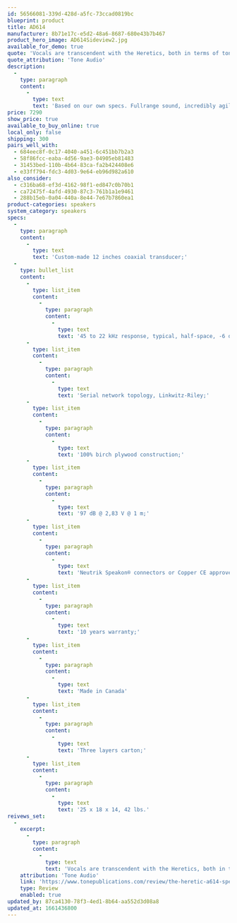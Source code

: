 ```yaml
---
id: 56566081-339d-428d-a5fc-73ccad0819bc
blueprint: product
title: AD614
manufacturer: 8b71e17c-e5d2-48a6-8687-680e43b7b467
product_hero_image: AD614Sideview2.jpg
available_for_demo: true
quote: 'Vocals are transcendent with the Heretics, both in terms of tonality and the way they can decode layered harmonies.'
quote_attribution: 'Tone Audio'
description:
  -
    type: paragraph
    content:
      -
        type: text
        text: 'Based on our own specs. Fullrange sound, incredibly agile and fast. AD614 is the smallest available product featuring our Coaxial transducer. Custom made for high and stable impedance, made for ductless venting. It offers incredibly nimble bass, with a nice and generous tone around 40 Hz and super tight impact, and superbly linear from 100 Hz up to and above 22 000 HZ.'
price: 7290
show_price: true
available_to_buy_online: true
local_only: false
shipping: 300
pairs_well_with:
  - 684eec8f-0c17-4040-a451-6c451bb7b2a3
  - 58f86fcc-eaba-4d56-9ae3-04905eb81483
  - 31453bed-110b-4b64-83ca-fa2b424408e6
  - e33ff794-fdc3-4d03-9e64-eb96d982a610
also_consider:
  - c316ba68-ef3d-4162-98f1-ed847c0b70b1
  - ca72475f-4afd-4930-87c3-761b1a1e9461
  - 288b15eb-0a04-440a-8e44-7e67b7860ea1
product-categories: speakers
system_category: speakers
specs:
  -
    type: paragraph
    content:
      -
        type: text
        text: 'Custom-made 12 inches coaxial transducer;'
  -
    type: bullet_list
    content:
      -
        type: list_item
        content:
          -
            type: paragraph
            content:
              -
                type: text
                text: '45 to 22 kHz response, typical, half-space, -6 dB;'
      -
        type: list_item
        content:
          -
            type: paragraph
            content:
              -
                type: text
                text: 'Serial network topology, Linkwitz-Riley;'
      -
        type: list_item
        content:
          -
            type: paragraph
            content:
              -
                type: text
                text: '100% birch plywood construction;'
      -
        type: list_item
        content:
          -
            type: paragraph
            content:
              -
                type: text
                text: '97 dB @ 2,83 V @ 1 m;'
      -
        type: list_item
        content:
          -
            type: paragraph
            content:
              -
                type: text
                text: 'Neutrik Speakon® connectors or Copper CE approved binding posts;'
      -
        type: list_item
        content:
          -
            type: paragraph
            content:
              -
                type: text
                text: '10 years warranty;'
      -
        type: list_item
        content:
          -
            type: paragraph
            content:
              -
                type: text
                text: 'Made in Canada'
      -
        type: list_item
        content:
          -
            type: paragraph
            content:
              -
                type: text
                text: 'Three layers carton;'
      -
        type: list_item
        content:
          -
            type: paragraph
            content:
              -
                type: text
                text: '25 x 18 x 14, 42 lbs.'
reivews_set:
  -
    excerpt:
      -
        type: paragraph
        content:
          -
            type: text
            text: 'Vocals are transcendent with the Heretics, both in terms of tonality and the way they can decode layered harmonies. The Heretics are highly natural in their presentation, and again thanks to the high sensitivity, nothing is ever working hard to produce sound – resulting in low distortion and fatigue. These are speakers you can listen to all day without becoming the least bit tired.'
    attribution: 'Tone Audio'
    link: 'https://www.tonepublications.com/review/the-heretic-a614-speakers/'
    type: Review
    enabled: true
updated_by: 87ca4130-78f3-4ed1-8b64-aa552d3d08a8
updated_at: 1661436800
---
```

